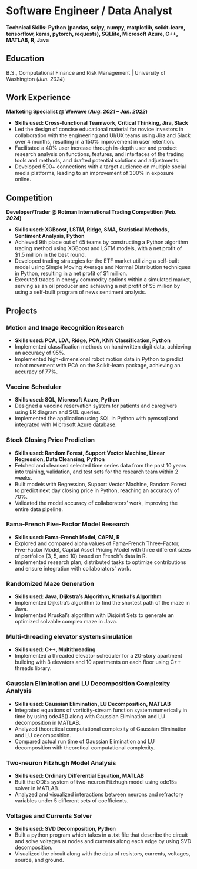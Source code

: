 # Software Engineer / Data Analyst

#### Technical Skills: Python (pandas, scipy, numpy, matplotlib, scikit-learn, tensorflow, keras, pytorch, requests), SQLlite, Microsoft Azure, C++, MATLAB, R, Java

## Education	        		
B.S., Computational Finance and Risk Management | University of Washington (_Jun. 2024_) 

## Work Experience
**Marketing Specialist @ Wewave (_Aug. 2021 – Jan. 2022_)**
- **Skills used: Cross-functional Teamwork, Critical Thinking, Jira, Slack** 
- Led the design of concise educational material for novice investors in collaboration with the engineering and UI/UX teams using Jira and Slack over 4 months, resulting in a 150% improvement in user retention. 
- Facilitated a 40% user increase through in-depth user and product research analysis on functions, features, and interfaces of the trading tools and methods, and drafted potential solutions and adjustments.
- Developed 500+ connections with a target audience on multiple social media platforms, leading to an improvement of 300% in exposure online. 


## Competition
**Developer/Trader @ Rotman International Trading Competition (_Feb. 2024_)**
- **Skills used: XGBoost, LSTM, Ridge, SMA, Statistical Methods, Sentiment Analysis, Python**
- Achieved 9th place out of 45 teams by constructing a Python algorithm trading method using XGBoost and LSTM models, with a net profit of $1.5 million in the best round.
- Developed trading strategies for the ETF market utilizing a self-built model using Simple Moving Average and Normal Distribution techniques in Python, resulting in a net profit of $1 million.
- Executed trades in energy commodity options within a simulated market, serving as an oil producer and achieving a net profit of $5 million by using a self-built program of news sentiment analysis.



## Projects
### Motion and Image Recognition Research
- **Skills used: PCA, LDA, Ridge, PCA, KNN Classification, Python**
- Implemented classification methods on handwritten digit data, achieving an accuracy of 95%.
- Implemented high-dimensional robot motion data in Python to predict robot movement with PCA on the Scikit-learn package, achieving an accuracy of 77%.

### Vaccine Scheduler
- **Skills used: SQL, Microsoft Azure, Python**
- Designed a vaccine reservation system for patients and caregivers using ER diagram and SQL queries.
- Implemented the application using SQL in Python with pymssql and integrated with Microsoft Azure database.


### Stock Closing Price Prediction
- **Skills used: Random Forest, Support Vector Machine, Linear Regression, Data Cleansing, Python**
- Fetched and cleansed selected time series data from the past 10 years into training, validation, and test sets for the research team within 2 weeks.
- Built models with Regression, Support Vector Machine, Random Forest to predict next day closing price in Python, reaching an accuracy of 70%. 
- Validated the model accuracy of collaborators’ work, improving the entire data pipeline.

### Fama-French Five-Factor Model Research
- **Skills used: Fama-French Model, CAPM, R**
- Explored and compared alpha values of Fama-French Three-Factor, Five-Factor Model, Capital Asset Pricing Model with three different sizes of portfolios (3, 5, and 10) based on French’s data in R.
- Implemented research plan, distributed tasks to optimize contributions and ensure integration with collaborators' work.

### Randomized Maze Generation
- **Skills used: Java, Dijkstra’s Algorithm, Kruskal’s Algorithm**
- Implemented Dijkstra’s algorithm to find the shortest path of the maze in Java.
- Implemented Kruskal’s algorithm with Disjoint Sets to generate an optimized solvable complex maze in Java.

### Multi-threading elevator system simulation
- **Skills used: C++, Multithreading**
- Implemented a threaded elevator scheduler for a 20-story apartment building with 3 elevators and 10 apartments on each floor using C++ threads library.

### Gaussian Elimination and LU Decomposition Complexity Analysis
- **Skills used: Gaussian Elimination, LU Decomposition, MATLAB**
- Integrated equations of vorticity-stream function system numerically in time by using ode45() along with Gaussian Elimination and LU decomposition in MATLAB.
- Analyzed theoretical computational complexity of Gaussian Elimination and LU decomposition.
- Compared actual run time of Gaussian Elimination and LU decomposition with theoretical computational complexity.

### Two-neuron Fitzhugh Model Analysis
- **Skills used: Ordinary Differential Equation, MATLAB**
- Built the ODEs system of two-neuron Fitzhugh model using ode15s solver in MATLAB.
- Analyzed and visualized interactions between neurons and refractory variables under 5 different sets of coefficients.

### Voltages and Currents Solver
- **Skills used: SVD Decomposition, Python**
- Built a python program which takes in a .txt file that describe the circuit and solve voltages at nodes and currents along each edge by using SVD decomposition. 
- Visualized the circuit along with the data of resistors, currents, voltages, source, and ground.





